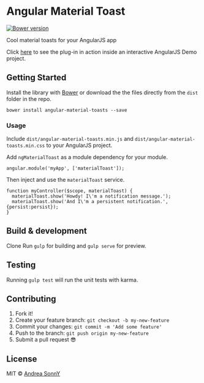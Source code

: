 # Angular Material Toast

[![Bower version](https://badge.fury.io/bo/angular-material-toasts.svg)](https://badge.fury.io/bo/angular-material-toasts)

Cool material toasts for your AngularJS app

Click [here](https://jsbin.com/momuke/edit?html,output) to see the plug-in in action inside an interactive AngularJS Demo project.

## Getting Started

Install the library with [Bower](http://bower.io/) or download the the files directly from the `dist` folder in the repo.

    bower install angular-material-toasts --save

### Usage

Include `dist/angular-material-toasts.min.js` and `dist/angular-material-toasts.min.css` to your AngularJS project.

Add `ngMaterialToast` as a module dependency for your module.

    angular.module('myApp', ['materialToast']);

Then inject and use the `materialToast` service.

    function myController($scope, materialToast) {
      materialToast.show('Howdy! I\'m a notification message.');
      materialToast.show('And I\'m a persistent notification.', {persist:persist});
    }

## Build & development

Clone
Run `gulp` for building and `gulp serve` for preview.

## Testing

Running `gulp test` will run the unit tests with karma.

## Contributing

1. Fork it!
2. Create your feature branch: `git checkout -b my-new-feature`
3. Commit your changes: `git commit -m 'Add some feature'`
4. Push to the branch: `git push origin my-new-feature`
5. Submit a pull request :sunglasses:

## License

MIT © [Andrea SonnY](http://andreasonny.mit-license.org/)
